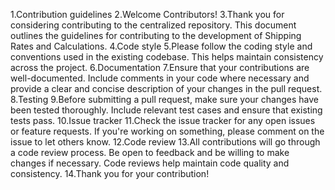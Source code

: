 1.Contribution guidelines
2.Welcome Contributors!
3.Thank you for considering contributing to the centralized repository. This document outlines the guidelines for contributing to the development of Shipping Rates and Calculations.
4.Code style
5.Please follow the coding style and conventions used in the existing codebase. This helps maintain consistency across the project.
6.Documentation
7.Ensure that your contributions are well-documented. Include comments in your code where necessary and provide a clear and concise description of your changes in the pull request.
8.Testing
9.Before submitting a pull request, make sure your changes have been tested thoroughly. Include relevant test cases and ensure that existing tests pass.
10.Issue tracker
11.Check the issue tracker for any open issues or feature requests. If you're working on something, please comment on the issue to let others know.
12.Code review
13.All contributions will go through a code review process. Be open to feedback and be willing to make changes if necessary. Code reviews help maintain code quality and consistency.
14.Thank you for your contribution!
